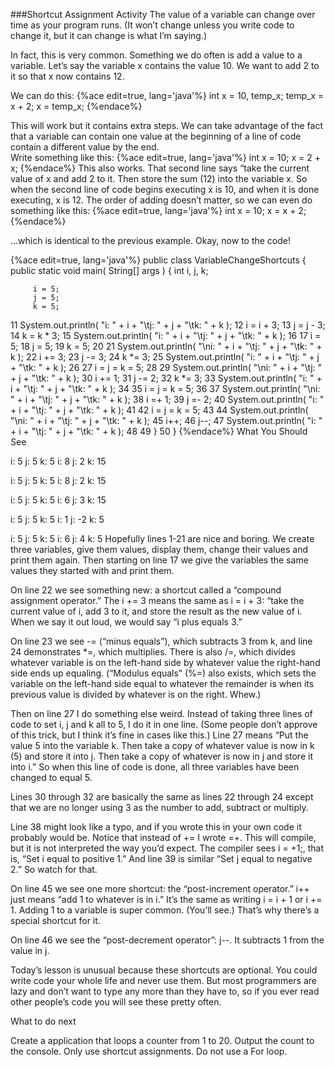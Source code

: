 ###Shortcut Assignment Activity
The value of a variable can change over time as your program runs. (It won’t change unless you write code to change it, but it can change is what I’m saying.)

In fact, this is very common. Something we do often is add a value to a variable. Let’s say the variable x contains the value 10. We want to add 2 to it so that x now contains 12.

We can do this:
{%ace edit=true, lang='java'%}
int x = 10, temp_x;
temp_x = x + 2;
x = temp_x;
{%endace%}

This will work but it contains extra steps. We can take advantage of the fact that a variable can contain one value at the beginning of a line of code contain a different value by the end.  
Write something like this:
{%ace edit=true, lang='java'%}
int x = 10;
x = 2 + x;
{%endace%}
This also works. That second line says “take the current value of x and add 2 to it. Then store the sum (12) into the variable x. So when the second line of code begins executing x is 10, and when it is done executing, x is 12. The order of adding doesn’t matter, so we can even do something like this:
{%ace edit=true, lang='java'%}
int x = 10;
x = x + 2;
{%endace%}

…which is identical to the previous example. Okay, now to the code!

{%ace edit=true, lang='java'%}
 public class VariableChangeShortcuts
 {
     public static void main( String[] args )
     {
         int i, j, k;
 
         i = 5;
         j = 5;
         k = 5;
 
11         System.out.println( "i: " + i + "\tj: " + j + "\tk: " + k );
12         i =  i + 3;
13         j =  j - 3;
14         k =  k * 3;
15         System.out.println( "i: " + i + "\tj: " + j + "\tk: " + k );
16 
17         i = 5;
18         j = 5;
19         k = 5;
20 
21         System.out.println( "\ni: " + i + "\tj: " + j + "\tk: " + k );
22         i += 3;
23         j -= 3;
24         k *= 3;
25         System.out.println( "i: " + i + "\tj: " + j + "\tk: " + k );
26 
27         i = j = k = 5;
28 
29         System.out.println( "\ni: " + i + "\tj: " + j + "\tk: " + k );
30         i += 1;
31         j -= 2;
32         k *= 3;
33         System.out.println( "i: " + i + "\tj: " + j + "\tk: " + k );
34 
35         i = j = k = 5;
36 
37         System.out.println( "\ni: " + i + "\tj: " + j + "\tk: " + k );
38         i =+ 1;
39         j =- 2;
40         System.out.println( "i: " + i + "\tj: " + j + "\tk: " + k );
41 
42         i = j = k = 5;
43 
44         System.out.println( "\ni: " + i + "\tj: " + j + "\tk: " + k );
45         i++;
46         j--;
47         System.out.println( "i: " + i + "\tj: " + j + "\tk: " + k );
48 
49     }
50 }
{%endace%}
What You Should See

i: 5    j: 5    k: 5
i: 8    j: 2    k: 15

i: 5    j: 5    k: 5
i: 8    j: 2    k: 15

i: 5    j: 5    k: 5
i: 6    j: 3    k: 15

i: 5    j: 5    k: 5
i: 1    j: -2   k: 5

i: 5    j: 5    k: 5
i: 6    j: 4    k: 5
Hopefully lines 1-21 are nice and boring. We create three variables, give them values, display them, change their values and print them again. Then starting on line 17 we give the variables the same values they started with and print them. 

On line 22 we see something new: a shortcut called a “compound assignment operator.” The i += 3 means the same as i = i + 3: “take the current value of i, add 3 to it, and store the result as the new value of i. When we say it out loud, we would say “i plus equals 3.” 

On line 23 we see -= (“minus equals”), which subtracts 3 from k, and line 24 demonstrates *=, which multiplies. There is also /=, which divides whatever variable is on the left-hand side by whatever value the right-hand side ends up equaling. (“Modulus equals” (%=) also exists, which sets the variable on the left-hand side equal to whatever the remainder is when its previous value is divided by whatever is on the right. Whew.) 

Then on line 27 I do something else weird. Instead of taking three lines of code to set i, j and k all to 5, I do it in one line. (Some people don’t approve of this trick, but I think it’s fine in cases like this.) Line 27 means “Put the value 5 into the variable k. Then take a copy of whatever value is now in k (5) and store it into j. Then take a copy of whatever is now in j and store it into i.” So when this line of code is done, all three variables have been changed to equal 5. 

Lines 30 through 32 are basically the same as lines 22 through 24 except that we are no longer using 3 as the number to add, subtract or multiply. 

Line 38 might look like a typo, and if you wrote this in your own code it probably would be. Notice that instead of += I wrote =+. This will compile, but it is not interpreted the way you’d expect. The compiler sees i = +1;, that is, “Set i equal to positive 1.” And line 39 is similar “Set j equal to negative 2.” So watch for that. 

On line 45 we see one more shortcut: the “post-increment operator.” i++ just means “add 1 to whatever is in i.” It’s the same as writing i = i + 1 or i += 1. Adding 1 to a variable is super common. (You’ll see.) That’s why there’s a special shortcut for it. 

On line 46 we see the “post-decrement operator”: j--. It subtracts 1 from the value in j. 

Today’s lesson is unusual because these shortcuts are optional. You could write code your whole life and never use them. But most programmers are lazy and don’t want to type any more than they have to, so if you ever read other people’s code you will see these pretty often.

What to do next

Create a application that loops a counter from 1 to 20. Output the count to the console. Only use shortcut assignments. Do not use a For loop.